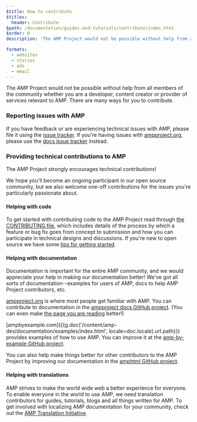 ```yaml
---
$title: How to contribute
$titles:
  header: Contribute
$path: /documentation/guides-and-tutorials/contribute/index.html
$order: 0
description: 'The AMP Project would not be possible without help from all members of the community whether you are a developer, content creator or provider of services relevant to AMP.'

formats:
  - websites
  - stories
  - ads
  - email
---
```


The AMP Project would not be possible without help from all members of the community
whether you are a developer, content creator or provider of services relevant to AMP.
There are many ways for you to contribute.

### Reporting issues with AMP
If you have feedback or are experiencing technical issues with AMP, please file it using the [issue tracker](https://github.com/ampproject/amphtml/issues).  If you're having issues with [ampproject.org](https://ampproject.org), please use the [docs issue tracker](https://github.com/ampproject/docs/issues) instead.

### Providing technical contributions to AMP

The AMP Project strongly encourages technical contributions!

We hope you'll become an ongoing participant in our open source community, but we also welcome one-off contributions for the issues you're particularly passionate about.

#### Helping with code

To get started with contributing code to the AMP Project read through [the CONTRIBUTING file](https://github.com/ampproject/amphtml/blob/master/CONTRIBUTING.md), which includes details of the process by which a feature or bug fix goes from concept to submission and how you can participate in technical designs and discussions.  If you're new to open source we have some [tips for getting started](https://github.com/ampproject/amphtml/blob/master/CONTRIBUTING.md#contributing-code).

#### Helping with documentation

Documentation is important for the entire AMP community, and we would appreciate your help in making our documentation better!  We've got all sorts of documentation--examples for users of AMP, docs to help AMP Project contributors, etc.

[ampproject.org](https://ampproject.org) is where most people get familiar with AMP.  You can contribute to documentation in the [ampproject docs GitHub project](https://github.com/ampproject/docs).  (You can even make [the page you are reading](https://github.com/ampproject/docs/blob/master/content/docs/contribute/contribute.md) better!)

[ampbyexample.com]({{g.doc('/content/amp-dev/documentation/examples/index.html', locale=doc.locale).url.path}}) provides examples of how to use AMP.  You can improve it at the [amp-by-example GitHub project](https://github.com/ampproject/amp-by-example/).

You can also help make things better for other contributors to the AMP Project by improving our documentation in the [amphtml GitHub project](https://github.com/ampproject/amphtml).

#### Helping with translations
AMP strives to make the world wide web a better experience for everyone. To enable everyone in the world to use AMP, we need translation contributors for guides, tutorials, blogs and all things written for AMP. To get involved with localizing AMP documentation for your community, check out the [AMP Translation Initiative](https://github.com/ampproject/docs/blob/master/TRANSLATIONS.md).
